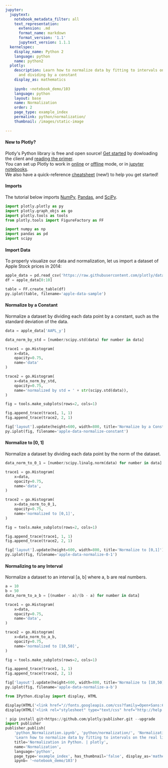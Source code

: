 ```yaml
---
jupyter:
  jupytext:
    notebook_metadata_filter: all
    text_representation:
      extension: .md
      format_name: markdown
      format_version: '1.1'
      jupytext_version: 1.1.1
  kernelspec:
    display_name: Python 2
    language: python
    name: python2
  plotly:
    description: Learn how to normalize data by fitting to intervals on the real line
      and dividing by a constant
    display_as: mathematics
    
    ipynb: ~notebook_demo/103
    language: python
    layout: base
    name: Normalization
    order: 2
    page_type: example_index
    permalink: python/normalization/
    thumbnail: /images/static-image
    
---
```


#### New to Plotly?
Plotly's Python library is free and open source! [Get started](https://plot.ly/python/getting-started/) by dowloading the client and [reading the primer](https://plot.ly/python/getting-started/).
<br>You can set up Plotly to work in [online](https://plot.ly/python/getting-started/#initialization-for-online-plotting) or [offline](https://plot.ly/python/getting-started/#initialization-for-offline-plotting) mode, or in [jupyter notebooks](https://plot.ly/python/getting-started/#start-plotting-online).
<br>We also have a quick-reference [cheatsheet](https://images.plot.ly/plotly-documentation/images/python_cheat_sheet.pdf) (new!) to help you get started!


#### Imports
The tutorial below imports [NumPy](http://www.numpy.org/), [Pandas](https://plot.ly/pandas/intro-to-pandas-tutorial/), and [SciPy](https://www.scipy.org/).

```python
import plotly.plotly as py
import plotly.graph_objs as go
import plotly.tools as tools
from plotly.tools import FigureFactory as FF

import numpy as np
import pandas as pd
import scipy
```

#### Import Data


To properly visualize our data and normalization, let us import a dataset of Apple Stock prices in 2014:

```python
apple_data = pd.read_csv('https://raw.githubusercontent.com/plotly/datasets/master/2014_apple_stock.csv')
df = apple_data[0:10]

table = FF.create_table(df)
py.iplot(table, filename='apple-data-sample')
```

#### Normalize by a Constant
Normalize a dataset by dividing each data point by a constant, such as the standard deviation of the data.

```python
data = apple_data['AAPL_y']

data_norm_by_std = [number/scipy.std(data) for number in data]

trace1 = go.Histogram(
    x=data,
    opacity=0.75,
    name='data'
)

trace2 = go.Histogram(
    x=data_norm_by_std,
    opacity=0.75,
    name='normalized by std = ' + str(scipy.std(data)),
)

fig = tools.make_subplots(rows=2, cols=1)

fig.append_trace(trace1, 1, 1)
fig.append_trace(trace2, 2, 1)

fig['layout'].update(height=600, width=800, title='Normalize by a Constant')
py.iplot(fig, filename='apple-data-normalize-constant')
```

#### Normalize to [0, 1]
Normalize a dataset by dividing each data point by the norm of the dataset.

```python
data_norm_to_0_1 = [number/scipy.linalg.norm(data) for number in data]

trace1 = go.Histogram(
    x=data,
    opacity=0.75,
    name='data',
)

trace2 = go.Histogram(
    x=data_norm_to_0_1,
    opacity=0.75,
    name='normalized to [0,1]',
)

fig = tools.make_subplots(rows=2, cols=1)

fig.append_trace(trace1, 1, 1)
fig.append_trace(trace2, 2, 1)

fig['layout'].update(height=600, width=800, title='Normalize to [0,1]')
py.iplot(fig, filename='apple-data-normalize-0-1')
```

#### Normalizing to any Interval
Normalize a dataset to an interval [a, b] where a, b are real numbers.

```python
a = 10
b = 50
data_norm_to_a_b = [(number - a)/(b - a) for number in data]

trace1 = go.Histogram(
    x=data,
    opacity=0.75,
    name='data',
)

trace2 = go.Histogram(
    x=data_norm_to_a_b,
    opacity=0.75,
    name='normalized to [10,50]',
)

fig = tools.make_subplots(rows=2, cols=1)

fig.append_trace(trace1, 1, 1)
fig.append_trace(trace2, 2, 1)

fig['layout'].update(height=600, width=800, title='Normalize to [10,50]')
py.iplot(fig, filename='apple-data-normalize-a-b')
```

```python
from IPython.display import display, HTML

display(HTML('<link href="//fonts.googleapis.com/css?family=Open+Sans:600,400,300,200|Inconsolata|Ubuntu+Mono:400,700" rel="stylesheet" type="text/css" />'))
display(HTML('<link rel="stylesheet" type="text/css" href="http://help.plot.ly/documentation/all_static/css/ipython-notebook-custom.css">'))

! pip install git+https://github.com/plotly/publisher.git --upgrade
import publisher
publisher.publish(
    'python_Normalization.ipynb', 'python/normalization/', 'Normalization | plotly',
    'Learn how to normalize data by fitting to intervals on the real line and dividing by a constant',
    title='Normalization in Python. | plotly',
    name='Normalization',
    language='python',
    page_type='example_index', has_thumbnail='false', display_as='mathematics', order=2,
    ipynb= '~notebook_demo/103')
```

```python

```
